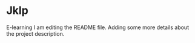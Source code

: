 # Jklp
E-learning
I am editing the README file. Adding some more details about the project description.
